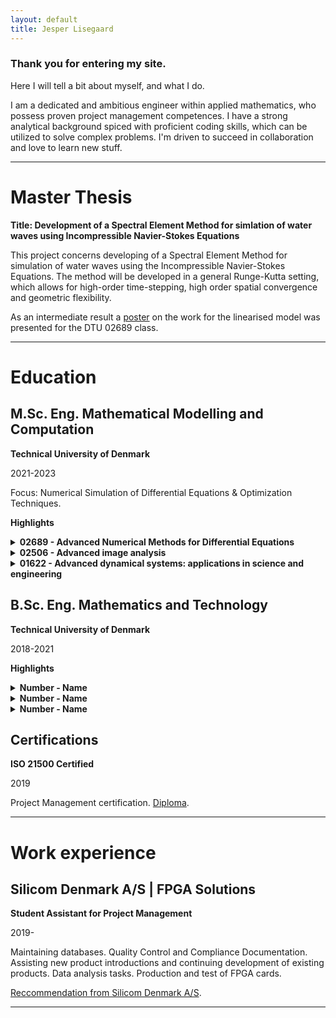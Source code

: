 ```yaml
---
layout: default
title: Jesper Lisegaard
---
```



### Thank you for entering my site. 

Here I will tell a bit about myself, and what I do. 

I am a dedicated and ambitious engineer within applied mathematics, who possess proven project management competences. I have a strong analytical background spiced with proficient coding skills, which can be utilized to solve complex problems. I'm driven to succeed in collaboration and love to learn new stuff. 

* * *

# Master Thesis

**Title: Development of a Spectral Element Method for simlation of water waves using Incompressible Navier-Stokes Equations**

This project concerns developing of a Spectral Element Method for simulation of water waves using the Incompressible Navier-Stokes Equations. The method will be developed in a general Runge-Kutta setting, which allows for high-order time-stepping, high order spatial convergence and geometric flexibility. 

As an intermediate result a [poster](./NSE_Poster_linear.html) on the work for the linearised model was presented for the DTU 02689 class. 

* * *

# Education

## <a>M.Sc. Eng. Mathematical Modelling and Computation<a>

**Technical University of Denmark**

2021-2023
 
Focus: Numerical Simulation of Differential Equations & Optimization Techniques.
 
**Highlights**

<details>
  <summary><strong>02689 - Advanced Numerical Methods for Differential Equations</strong></summary>
  <p> Grade: 12 (A) </p>
  <p> Spectral Methods for solving differential equations and flexible multidomain methods like Discontinuous Galerkin FEM and Spectral Element Methods. Introduced to data-driven Scientific Machine Learning methods. </p>
</details>

<details>
  <summary><strong>02506 - Advanced image analysis</strong></summary>
  <p> Grade: 12 (A) </p>
  <p> Advanced methods and models for analyzing image data, and different applications of these techniques. Conventional methods and Machine Learning/Neural Network-based methods. </p>
</details>

<details>
  <summary><strong>01622 - Advanced dynamical systems: applications in science and engineering</strong></summary>
  <p> Grade: 12 (A) </p>
  <p> Theoretical and practical techniques to analyze simple and complex networked systems and nonlinear oscillations with engineering applications.  The analysis of dynamics characterized by periodic to aperiodic nonlinear oscillations, chaotic dynamics, and stochastic fluctuations. </p>
</details>


<p>  </p>


## <a>B.Sc. Eng. Mathematics and Technology<a>

**Technical University of Denmark**

2018-2021

**Highlights**

<details>
  <summary><strong>Number - Name</strong></summary>
  <p> Grade:  () </p>
  <p>  </p>
</details>

<details>
  <summary><strong>Number - Name</strong></summary>
  <p> Grade:  () </p>
  <p>  </p>
</details>

<details>
  <summary><strong>Number - Name</strong></summary>
  <p> Grade:  () </p>
  <p>  </p>
</details>

<p>  </p>

## <a>Certifications <a>

**ISO 21500 Certified**

2019

Project Management certification. [Diploma](./PMdiploma.html).

* * *

# Work experience

## <a>Silicom Denmark A/S | FPGA Solutions<a>

**Student Assistant for Project Management**

2019-

Maintaining databases. Quality Control and Compliance Documentation. Assisting new product introductions and continuing development of existing products. Data analysis tasks. Production and test of FPGA cards.

[Reccommendation from Silicom Denmark A/S](./Silicom.html).
* * *



<!---
Text can be **bold**, _italic_, or ~~strikethrough~~.

[Link to another page](./another-page.html).

There should be whitespace between paragraphs.

There should be whitespace between paragraphs. We recommend including a README, or a file with information about your project.

# Header 1

This is a normal paragraph following a header. GitHub is a code hosting platform for version control and collaboration. It lets you and others work together on projects from anywhere.

## Header 2

> This is a blockquote following a header.
>
> When something is important enough, you do it even if the odds are not in your favor.

### Header 3

```js
// Javascript code with syntax highlighting.
var fun = function lang(l) {
  dateformat.i18n = require('./lang/' + l)
  return true;
}
```

```ruby
# Ruby code with syntax highlighting
GitHubPages::Dependencies.gems.each do |gem, version|
  s.add_dependency(gem, "= #{version}")
end
```

#### Header 4

*   This is an unordered list following a header.
*   This is an unordered list following a header.
*   This is an unordered list following a header.

##### Header 5

1.  This is an ordered list following a header.
2.  This is an ordered list following a header.
3.  This is an ordered list following a header.

###### Header 6

| head1        | head two          | three |
|:-------------|:------------------|:------|
| ok           | good swedish fish | nice  |
| out of stock | good and plenty   | nice  |
| ok           | good `oreos`      | hmm   |
| ok           | good `zoute` drop | yumm  |

### There's a horizontal rule below this.

* * *

### Here is an unordered list:

*   Item foo
*   Item bar
*   Item baz
*   Item zip

### And an ordered list:

1.  Item one
1.  Item two
1.  Item three
1.  Item four

### And a nested list:

- level 1 item
  - level 2 item
  - level 2 item
    - level 3 item
    - level 3 item
- level 1 item
  - level 2 item
  - level 2 item
  - level 2 item
- level 1 item
  - level 2 item
  - level 2 item
- level 1 item

### Small image

![Octocat](https://github.githubassets.com/images/icons/emoji/octocat.png)

### Large image

![Branching](https://guides.github.com/activities/hello-world/branching.png)


### Definition lists can be used with HTML syntax.

<dl>
<dt>Name</dt>
<dd>Godzilla</dd>
<dt>Born</dt>
<dd>1952</dd>
<dt>Birthplace</dt>
<dd>Japan</dd>
<dt>Color</dt>
<dd>Green</dd>
</dl>

```
Long, single-line code blocks should not wrap. They should horizontally scroll if they are too long. This line should be long enough to demonstrate this.
```

```
The final element.
```
--->

